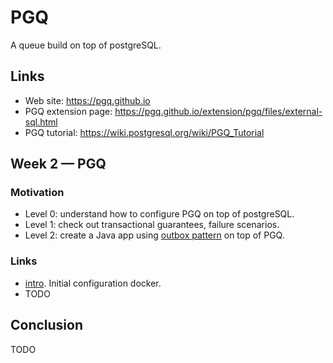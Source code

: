 # PGQ

A queue build on top of postgreSQL.

## Links

- Web site: https://pgq.github.io
- PGQ extension page: https://pgq.github.io/extension/pgq/files/external-sql.html
- PGQ tutorial: https://wiki.postgresql.org/wiki/PGQ_Tutorial

## Week 2 — PGQ

### Motivation

- Level 0: understand how to configure PGQ on top of postgreSQL. 
- Level 1: check out transactional guarantees, failure scenarios.
- Level 2: create a Java app using [outbox pattern](https://microservices.io/patterns/data/transactional-outbox.html) on 
top of PGQ.

### Links

- [intro](./intro). Initial configuration docker.
- TODO


## Conclusion

TODO
